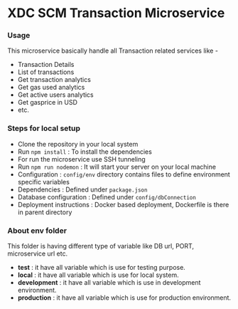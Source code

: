 # XDC SCM Transaction Microservice #

### Usage ###

This microservice basically handle all Transaction related services like -
* Transaction Details
* List of transactions
* Get transaction analytics
* Get gas used analytics
* Get active users analytics
* Get gasprice in USD
* etc.

### Steps for local setup ###

* Clone the repository in your local system
* Run `npm install` : To install the dependencies
* For run the microservice use SSH tunneling 
* Run `npm run nodemon` : It will start your server on your local machine
* Configuration : `config/env` directory contains files to define environment specific variables
* Dependencies : Defined under `package.json` 
* Database configuration : Defined under `config/dbConnection` 
* Deployment instructions : Docker based deployment, Dockerfile is there in parent directory

### About env folder ###

This folder is having different type of variable like DB url, PORT, microservice url etc.
* **test** : it have all variable which is use for testing purpose.
* **local** : it have all variable which is use for local system.
* **development** : it have all variable which is use in development environment.
* **production** : it have all variable which is use for production environment.


